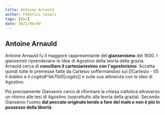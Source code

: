 ```yaml
---
title: Antoine Arnauld
author: Federico Cesari
tags: [Doc]
date: 2021/00/00
---
```

## Antoine Arnauld
Antoine Arnauld fu il maggiore rappresentante del **giansenismo** del 1600. I giansenisti riprendevano le idee di Agostino della teoria della grazia. Arnauld cerca di **conciliare il cartesianesimo con l'agostinismo**.
Accetta quindi tutte le premesse fatte da Cartesio soffermandosi sul [[Cartesio - 05 Il dubbio e il cogito#^bb70d1|cogito]] e sulle sue attinenza con le idee di Agostino.

Più precisamente Giansenio cercò di riformare la chiesa cattolica attraverso un ritorno alle tesi di Agostino (soprattutto alla teoria della grazia).  Secondo Giansenio l'uomo **dal peccato originale tende a fare del male e non è più in possesso della libertà**